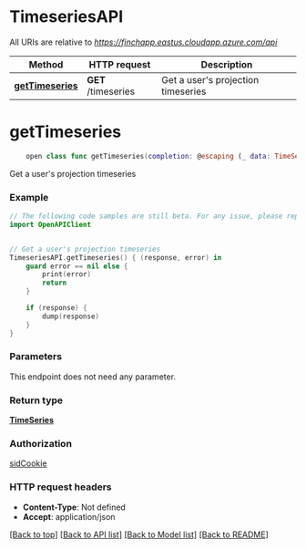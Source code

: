 # TimeseriesAPI

All URIs are relative to *https://finchapp.eastus.cloudapp.azure.com/api*

Method | HTTP request | Description
------------- | ------------- | -------------
[**getTimeseries**](TimeseriesAPI.md#gettimeseries) | **GET** /timeseries | Get a user&#39;s projection timeseries


# **getTimeseries**
```swift
    open class func getTimeseries(completion: @escaping (_ data: TimeSeries?, _ error: Error?) -> Void)
```

Get a user's projection timeseries

### Example 
```swift
// The following code samples are still beta. For any issue, please report via http://github.com/OpenAPITools/openapi-generator/issues/new
import OpenAPIClient


// Get a user's projection timeseries
TimeseriesAPI.getTimeseries() { (response, error) in
    guard error == nil else {
        print(error)
        return
    }

    if (response) {
        dump(response)
    }
}
```

### Parameters
This endpoint does not need any parameter.

### Return type

[**TimeSeries**](TimeSeries.md)

### Authorization

[sidCookie](../README.md#sidCookie)

### HTTP request headers

 - **Content-Type**: Not defined
 - **Accept**: application/json

[[Back to top]](#) [[Back to API list]](../README.md#documentation-for-api-endpoints) [[Back to Model list]](../README.md#documentation-for-models) [[Back to README]](../README.md)

